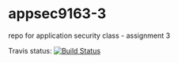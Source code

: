 # appsec9163-3
repo for application security class - assignment 3

Travis status:  [![Build Status](https://travis-ci.com/pjc509/appsec9163-3.svg?branch=master)](https://travis-ci.com/pjc509/appsec9163-3)

